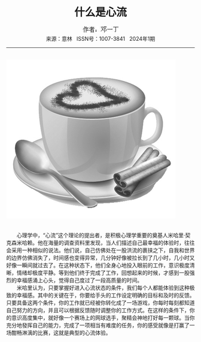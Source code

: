 # <center>什么是心流</center>

<div align=center><img src="https://raw.githubusercontent.com/leaguecn/magazines/main/img_authors/%25d7%25f7%25d5%25df%25a3%25ba%25b5%25cb%25d2%25bb%25b6%25a1.jpg"></div>

<center>来源：意林   ISSN号：1007-3841   2024年1期</center>

* * *

<br>![](https://raw.githubusercontent.com/leaguecn/magazines/main/img/yili20240102-1-l.jpg)

  
<br>　　心理学中，“心流”这个理论的提出者，是积极心理学重要的奠基人米哈里·契克森米哈赖。他在海量的调查资料里发现，当人们描述自己最幸福的体验时，往往会采用一种相似的说法。他们说，自己仿佛处在一股洪流的裹挟之下，自我和世界的边界仿佛消失了，时间感也变得异常，几分钟好像被拉长到了几小时，几小时又好像一瞬间就过去了。在这种状态下，他们全身心地投入眼前的工作，意识极度清晰，情绪却极度平静。等到他们终于完成了工作，回想起来的时候，才感到一股强烈的幸福感涌上心头，觉得自己度过了一段高质量的时间。  
　　米哈里认为，只要掌握好进入心流状态的条件，我们每个人都能体验到这种极致的幸福感。其中的关键在于，你要给手头的工作设定明确的目标和及时的反馈。只要具备这两个条件，你的工作就已经被你转化成了一场游戏，你每时每刻都知道自己努力的方向，并且可以根据反馈随时调整你的工作方式。在这样的条件下，你的意识高度集中，就好像一个赛场上的网球选手，聚精会神地打好每一颗球。当你充分地發挥自己的能力，完成了一项相当有难度的任务，你的感受就像是打赢了一场酣畅淋漓的比赛，这就是典型的心流体验。
